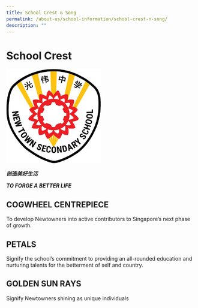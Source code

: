 ```yaml
---
title: School Crest & Song
permalink: /about-us/school-information/school-crest-n-song/
description: ""
---
```

# School Crest

<img src="/images/School%20Crest/ntss%20crest%20(transparent%20bg).png" style="width:50%">
		 
***创造美好生活***

***TO FORGE A BETTER LIFE***

COGWHEEL CENTREPIECE
---------------------

To develop Newtowners into active contributors to Singapore’s next phase of growth.

  
  

PETALS
------

Signify the school’s commitment to providing an all-rounded education and nurturing talents for the betterment of self and country.


  

GOLDEN SUN RAYS
---------------

Signify Newtowners shining as unique individuals&nbsp;